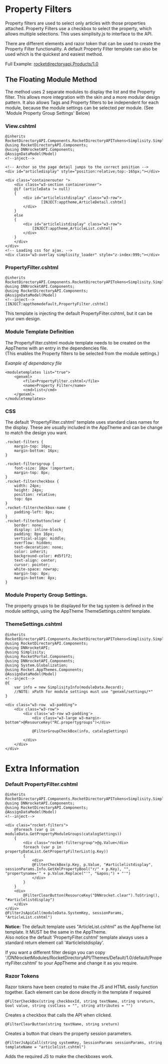 ﻿# Property Filters

Property filters are used to select only articles with those properties attached.  Property Filters use a checkbox to select the property, which allows multiple selections.  This uses simplisity.js to interface to the API. 

There are different elements and razor token that can be used to create the Property Filter functionality.  A default Property Filter template can also be used which is the quickest and easiest method. 


Full Example: [rocketdirectoryapi.Products/1.0](https://github.com/Rocket-CDS/AppThemes-W3-CSS/tree/main/rocketdirectoryapi.Products/1.0)



## The Floating Module Method
The method uses 2 separate modules to display the list and the Property filter.  This allows more integration with the skin and a more modular design pattern.  It also allows Tags and Property filters to be independent for each module, because the module settings can be selected per module.  (See 'Module Property Group Settings' Below)

### View.cshtml
```
@inherits RocketDirectoryAPI.Components.RocketDirectoryAPITokens<Simplisity.SimplisityRazor>
@using RocketDirectoryAPI.Components;
@using DNNrocketAPI.Components;
@AssignDataModel(Model)
<!--inject-->

<!-- Archor so the page detail jumps to the correct position -->
<div id="articledisplay" style="position:relative;top:-165px;"></div>

<div class="containerouter ">
    <div class="w3-section containerinner">
    @if (articleData != null)
    {
        <div id="articlelistdisplay" class="w3-row">
                [INJECT:apptheme,ArticleDetail.cshtml]
        </div>
    }
    else
    {
        <div id="articlelistdisplay" class="w3-row">
            [INJECT:apptheme,ArticleList.cshtml]
        </div>
    }
    </div>
</div>
<!-- Loading css for ajax. -->
<div class="w3-overlay simplisity_loader" style="z-index:999;"></div>

```

### PropertyFilter.cshtml
```
@inherits RocketDirectoryAPI.Components.RocketDirectoryAPITokens<Simplisity.SimplisityRazor>
@using DNNrocketAPI.Components;
@using RocketDirectoryAPI.Components;
@AssignDataModel(Model)
<!--inject-->
[INJECT:appthemedefault,PropertyFilter.cshtml]
```
This template is injecting the default PropertyFilter.cshtml, but it can be your own design.

### Module Template Definition
The PropertyFilter.cshtml module template needs to be created on the AppTheme with an entry in the dependencies file.  
(This enables the Property filters to be selected from the module settings.)  

*Exanple of dependancy file*
```
<moduletemplates list="true">
    <genxml>
        <file>PropertyFilter.cshtml</file>
        <name>Property Filter</name>
        <cmd>list</cmd>
    </genxml>
</moduletemplates>
```

### CSS
The default 'PropertyFilter.cshtml' template uses standard class names for the display.  These are usually included in the AppTheme and can be change to match the design you want.
```
.rocket-filters {
    margin-top: 16px;
    margin-bottom: 16px;
}

.rocket-filtersgroup {
    font-size: 18px !important;
    margin-top: 8px;
}
.rocket-filtercheckbox {
    width: 24px;
    height: 24px;
    position: relative;
    top: 6px
}
.rocket-filtercheckbox-name {
    padding-left: 8px;
}
.rocket-filterbuttonclear {
    border: none;
    display: inline-block;
    padding: 8px 16px;
    vertical-align: middle;
    overflow: hidden;
    text-decoration: none;
    color: inherit;
    background-color: #d5f1f2;
    text-align: center;
    cursor: pointer;
    white-space: nowrap;
    margin-top: 8px;
    margin-bottom: 8px;
}
```


### Module Property Group Settings.
The property groups to be displayed for the tag system is defined in the module settings, using the AppTheme ThemeSettings.cshtml template. 

### ThemeSettings.cshtml
```
@inherits RocketDirectoryAPI.Components.RocketDirectoryAPITokens<Simplisity.SimplisityRazor>
@using RocketDirectoryAPI.Components;
@using DNNrocketAPI;
@using Simplisity;
@using RocketPortal.Components;
@using DNNrocketAPI.Components;
@using System.Globalization;
@using Rocket.AppThemes.Components;
@AssignDataModel(Model)
<!--inject-->
@{
    var info = new SimplisityInfo(moduleData.Record);
    //NOTE: xPath for module settings must use "genxml/settings/*"
}

<div class="w3-row  w3-padding">
    <div class="w3-row">
        <div class='w3-row w3-padding'>
            <div class="w3-large w3-margin-bottom">@ResourceKey("RC.propertygroups")</div>

            @FilterGroupCheckBox(info, catalogSettings)

        </div>
    </div>
</div>

```

# Extra Information

### Default PropertyFilter.cshtml
```
@inherits RocketDirectoryAPI.Components.RocketDirectoryAPITokens<Simplisity.SimplisityRazor>
@using DNNrocketAPI.Components;
@using RocketDirectoryAPI.Components;
@AssignDataModel(Model)
<!--inject-->

<div class="rocket-filters">
    @foreach (var g in moduleData.GetPropertyModuleGroups(catalogSettings))
    {
        <div class="rocket-filtersgroup">@g.Value</div>
        foreach (var p in propertyDataList.GetPropertyFilterList(g.Key))
        {
            <div>
            @FilterCheckBox(p.Key, p.Value, "#articlelistdisplay", sessionParams.Info.GetXmlPropertyBool("r/" + p.Key), "", "propertyname='" + p.Value.Replace("'", "&apos;") + "'")
            </div>
        }
    }
    <div>
        @FilterClearButton(ResourceKey("DNNrocket.clear").ToString(), "#articlelistdisplay")
    </div>
</div>
@FilterJsApiCall(moduleData.SystemKey, sessionParams, "ArticleList.cshtml")
```
**Notice:**  The default template uses "ArticleList.cshtml" as the AppTheme list template.  It MUST be the same in the AppTheme.  
Also notice the default 'PropertyFilter.cshtml' template always uses a standard return element call '#articlelistdisplay'. 

If you want a different filter design you can copy '/DNNrocketModules/RocketDirectoryAPI/Themes/Default/1.0/default/PropertyFilter.cshtml' to your AppTheme and change it as you require. 

### Razor Tokens
Razor tokens have been created to make the JS and HTML easily function together.  Each element can be done directly in the template if required  

```
@FilterCheckBox(string checkboxId, string textName, string sreturn, bool value, string cssClass = "", string attributes = "")
```
Creates a checkbox that calls the API when clicked.   

```
@FilterClearButton(string textName, string sreturn)
```
Creates a button that clears the property session parameters.    

```
@FilterJsApiCall(string systemKey, SessionParams sessionParams, string templateName = "articlelist.cshtml")
```
Adds the required JS to make the checkboxes work.
